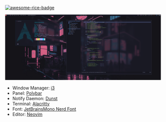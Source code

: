 
[![awesome-rice-badge](https://raw.githubusercontent.com/zemmsoares/awesome-rices/main/assets/awesome-rice-badge.svg)](https://github.com/zemmsoares/awesome-rices)

![Image](screenshot.png)

- Window Manager: [i3](https://github.com/i3/i3)
- Panel: [Polybar](https://github.com/polybar/polybar)
- Notify Daemon: [Dunst](https://github.com/dunst-project/dunst)
- Terminal: [Alacritty](https://github.com/alacritty/alacritty)
- Font: [JetBrainsMono Nerd Font](https://www.nerdfonts.com/)
- Editor: [Neovim](https://github.com/neovim/neovim)



